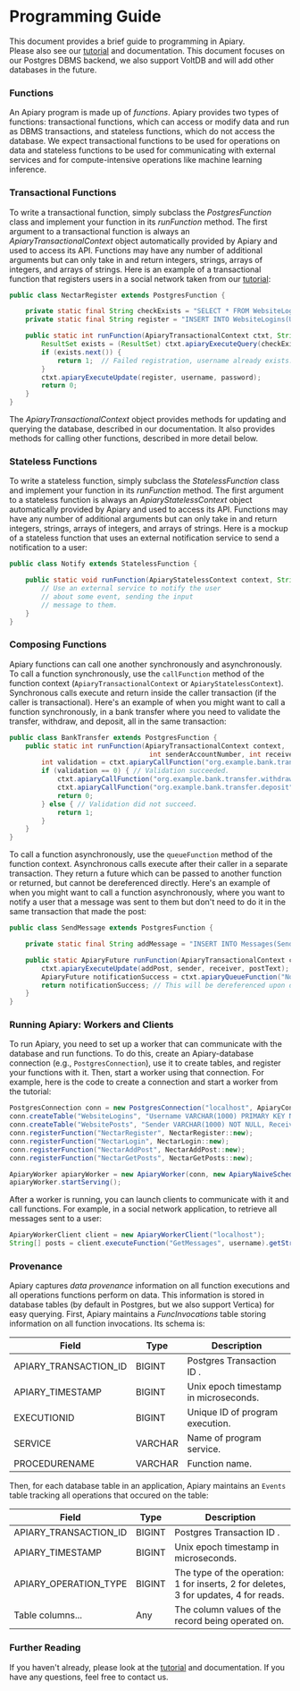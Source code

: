 # Programming Guide

This document provides a brief guide to programming in Apiary.  
Please also see our [tutorial](https://github.com/DBOS-project/apiary/blob/main/postgres-demo/README.md)
and documentation.
This document focuses on our Postgres DBMS backend, we also support VoltDB
and will add other databases in the future.

### Functions

An Apiary program is made up of _functions_.
Apiary provides two types of functions: transactional functions,
which can access or modify data and run as DBMS transactions,
and stateless functions, which do not access the database.
We expect transactional functions to be used for operations on data 
and stateless functions to be used for communicating with external services
and for compute-intensive operations like machine learning inference.

### Transactional Functions

To write a transactional function, simply subclass the _PostgresFunction_
class and implement your function in its _runFunction_ method.
The first argument to a transactional function is always an _ApiaryTransactionalContext_ object
automatically provided by Apiary and used to access its API.  Functions may
have any number of additional arguments but can only take in and return
integers, strings, arrays of integers, and arrays of strings.
Here is an example of a transactional function that registers users in a social network
taken from our  [tutorial](https://github.com/DBOS-project/apiary/blob/main/postgres-demo/README.md):

```java
public class NectarRegister extends PostgresFunction {

    private static final String checkExists = "SELECT * FROM WebsiteLogins WHERE Username=?";
    private static final String register = "INSERT INTO WebsiteLogins(Username, Password) VALUES (?, ?);";

    public static int runFunction(ApiaryTransactionalContext ctxt, String username, String password) throws SQLException {
        ResultSet exists = (ResultSet) ctxt.apiaryExecuteQuery(checkExists, username);
        if (exists.next()) {
            return 1;  // Failed registration, username already exists.
        }
        ctxt.apiaryExecuteUpdate(register, username, password);
        return 0;
    }
}
```

The _ApiaryTransactionalContext_ object provides methods for updating and querying the database,
described in our documentation.  It also provides methods for calling other functions,
described in more detail below.

### Stateless Functions

To write a stateless function, simply subclass the _StatelessFunction_ class
and implement your function in its _runFunction_ method.
The first argument to a stateless function is always an _ApiaryStatelessContext_ object
automatically provided by Apiary and used to access its API.  Functions may
have any number of additional arguments but can only take in and return
integers, strings, arrays of integers, and arrays of strings.
Here is a mockup of a stateless function that uses an external notification service
to send a notification to a user:

```java
public class Notify extends StatelessFunction {

    public static void runFunction(ApiaryStatelessContext context, String username, String message) {
        // Use an external service to notify the user
        // about some event, sending the input
        // message to them.
    }
}
```

### Composing Functions

Apiary functions can call one another
synchronously and asynchronously.
To call a function synchronously, use the `callFunction` method of
the function context (`ApiaryTransactionalContext` or `ApiaryStatelessContext`).
Synchronous calls execute and return inside the caller transaction
(if the caller is transactional).
Here's an example of when you might want to call a function synchronously,
in a bank transfer where you need to validate the transfer, withdraw, and deposit,
all in the same transaction:

```java
public class BankTransfer extends PostgresFunction {
    public static int runFunction(ApiaryTransactionalContext context, 
                                   int senderAccountNumber, int receiverAccountNumber, int amount) {
        int validation = ctxt.apiaryCallFunction("org.example.bank.transfer.validate", senderAccountNumber, receiverAccountNumber, amount).getInt();
        if (validation == 0) { // Validation succeeded.
            ctxt.apiaryCallFunction("org.example.bank.transfer.withdraw", senderAccountNumber, receiverAccountNumber, amount);
            ctxt.apiaryCallFunction("org.example.bank.transfer.deposit", senderAccountNumber, receiverAccountNumber, amount);
            return 0;
        } else { // Validation did not succeed.
            return 1;
        }
    }
}
```

To call a function asynchronously, use the `queueFunction` method of the function context.
Asynchronous calls execute after their caller in a separate transaction.
They return a future which can be passed to another function or returned,
but cannot be dereferenced directly.
Here's an example of when you might want to call a function asynchronously,
where you want to notify a user that a message was sent to them but don't need to do it
in the same transaction that made the post:

```java
public class SendMessage extends PostgresFunction {

    private static final String addMessage = "INSERT INTO Messages(Sender, Receiver, MessageText) VALUES (?, ?, ?);";

    public static ApiaryFuture runFunction(ApiaryTransactionalContext ctxt, String sender, String receiver, String message) {
        ctxt.apiaryExecuteUpdate(addPost, sender, receiver, postText);
        ApiaryFuture notificationSuccess = ctxt.apiaryQueueFunction("Notify", receiver, message);
        return notificationSuccess; // This will be dereferenced upon delievery, so the caller will receieve the actual success value.
    }
}
```

### Running Apiary: Workers and Clients

To run Apiary, you need to set up a worker that can communicate with the database
and run functions.  To do this, create an Apiary-database connection
(e.g., `PostgresConnection`), use it to create tables,
and register your functions with it. Then, start a worker using that connection.
For example, here is the code to create a connection and start a worker
from the tutorial:

```java
PostgresConnection conn = new PostgresConnection("localhost", ApiaryConfig.postgresPort);
conn.createTable("WebsiteLogins", "Username VARCHAR(1000) PRIMARY KEY NOT NULL, Password VARCHAR(1000) NOT NULL");
conn.createTable("WebsitePosts", "Sender VARCHAR(1000) NOT NULL, Receiver VARCHAR(1000) NOT NULL, PostText VARCHAR(10000) NOT NULL");
conn.registerFunction("NectarRegister", NectarRegister::new);
conn.registerFunction("NectarLogin", NectarLogin::new);
conn.registerFunction("NectarAddPost", NectarAddPost::new);
conn.registerFunction("NectarGetPosts", NectarGetPosts::new);

ApiaryWorker apiaryWorker = new ApiaryWorker(conn, new ApiaryNaiveScheduler(), 4, "postgres", ApiaryConfig.provenanceDefaultAddress);
apiaryWorker.startServing();
```

After a worker is running, you can launch clients to communicate with it
and call functions.  For example, in a social network application,
to retrieve all messages sent to a user:

```java
ApiaryWorkerClient client = new ApiaryWorkerClient("localhost");
String[] posts = client.executeFunction("GetMessages", username).getStringArray();
```

### Provenance

Apiary captures _data provenance_ information on all function executions
and all operations functions perform on data. This information is stored
in database tables (by default in Postgres, but we also support Vertica)
for easy querying.  First, Apiary maintains a _FuncInvocations_
table storing information on all function invocations.  Its schema is:

| Field     | Type    | Description                           |
|-----------|---------|---------------------------------------|
| APIARY_TRANSACTION_ID    | BIGINT  | Postgres Transaction ID     .         |
| APIARY_TIMESTAMP | BIGINT  | Unix epoch timestamp in microseconds. |
| EXECUTIONID | BIGINT  | Unique ID of program execution.       |
| SERVICE | VARCHAR | Name of program service.              |
| PROCEDURENAME | VARCHAR | Function name.                        |

Then, for each database table in an application, Apiary
maintains an `Events` table tracking all operations that occured on the table:

| Field                 | Type   | Description                                                                          |
|-----------------------|--------|--------------------------------------------------------------------------------------|
| APIARY_TRANSACTION_ID | BIGINT | Postgres Transaction ID     .                                                        |
| APIARY_TIMESTAMP      | BIGINT | Unix epoch timestamp in microseconds.                                                |
| APIARY_OPERATION_TYPE | BIGINT | The type of the operation: 1 for inserts, 2 for deletes, 3 for updates, 4 for reads. |
| Table columns...      | Any    | The column values of the record being operated on.                                   |

### Further Reading 

If you haven't already, please look at the [tutorial](https://github.com/DBOS-project/apiary/blob/main/postgres-demo/README.md)
and documentation.  If you have any questions, feel free to contact us.